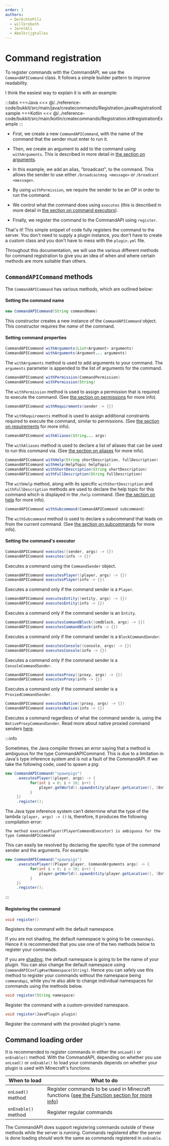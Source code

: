 ```yaml
---
order: 1
authors:
  - DerEchtePilz
  - willkroboth
  - JorelAli
  - Abelkrijgtalles
---
```


# Command registration

To register commands with the CommandAPI, we use the `CommandAPICommand` class. It follows a simple builder pattern to improve readability.

I think the easiest way to explain it is with an example:

:::tabs
===Java
<<< @/../reference-code/bukkit/src/main/java/createcommands/Registration.java#registrationExample
===Kotlin
<<< @/../reference-code/bukkit/src/main/kotlin/createcommands/Registration.kt#registrationExample
:::

- First, we create a new `CommandAPICommand`, with the name of the command that the sender must enter to run it.

- Then, we create an argument to add to the command using `withArguments`. This is described in more detail in [the section on arguments](./arguments/arguments).

- In this example, we add an alias, "broadcast", to the command. This allows the sender to use either `/broadcastmsg <message>` or `/broadcast <message>`.

- By using `withPermission`, we require the sender to be an OP in order to run the command.

- We control what the command does using `executes` (this is described in more detail in [the section on command executors](./executors/command-executors)).

- Finally, we register the command to the CommandAPI using `register`.

That's it! This simple snippet of code fully registers the command to the server. You don't need to supply a plugin instance, you don't have to create a custom class and you don't have to mess with the `plugin.yml` file.

Throughout this documentation, we will use the various different methods for command registration to give you an idea of when and where certain methods are more suitable than others.

## `CommandAPICommand` methods

The `CommandAPICommand` has various methods, which are outlined below:

#### Setting the command name

```java
new CommandAPICommand(String commandName)
```

This constructor creates a new instance of the `CommandAPICommand` object. This constructor requires the _name_ of the command.

#### Setting command properties

```java
CommandAPICommand withArguments(List<Argument> arguments)
CommandAPICommand withArguments(Argument... arguments)
```

The `withArguments` method is used to add arguments to your command. The `arguments` parameter is appended to the list of arguments for the command.

```java
CommandAPICommand withPermission(CommandPermission)
CommandAPICommand withPermission(String)
```

The `withPermission` method is used to assign a permission that is required to execute the command. (See [the section on permissions](./permissions) for more info).

```java
CommandAPICommand withRequirements(sender -> {})
```

The `withRequirements` method is used to assign additional constraints required to execute the command, similar to permissions. (See [the section on requirements](./requirements) for more info).

```java
CommandAPICommand withAliases(String... args)
```

The `withAliases` method is used to declare a list of aliases that can be used to run this command via. (See [the section on aliases](./aliases) for more info).

```java
CommandAPICommand withHelp(String shortDescription, fullDescription)
CommandAPICommand withHelp(HelpTopic helpTopic)
CommandAPICommand withShortDescription(String shortDescription)
CommandAPICommand withFullDescription(String fullDescription)
```

The `withHelp` method, along with its specific `withShortDescription` and `withFullDescription` methods are used to declare the help topic for this command which is displayed in the `/help` command. (See [the section on help](./help) for more info).

```java
CommandAPICommand withSubcommand(CommandAPICommand subcommand)
```

The `withSubcommand` method is used to declare a subcommand that leads on from the current command. (See [the section on subcommands](./subcommands) for more info).

#### Setting the command's executor

```java
CommandAPICommand executes((sender, args) -> {})
CommandAPICommand executes(info -> {})
```

Executes a command using the `CommandSender` object.

```java
CommandAPICommand executesPlayer((player, args) -> {})
CommandAPICommand executesPlayer(info -> {})
```

Executes a command only if the command sender is a `Player`.

```java
CommandAPICommand executesEntity((entity, args) -> {})
CommandAPICommand executesEntity(info -> {})
```

Executes a command only if the command sender is an `Entity`.

```java
CommandAPICommand executesCommandBlock((cmdblock, args) -> {})
CommandAPICommand executesCommandBlock(info -> {})
```

Executes a command only if the command sender is a `BlockCommandSender`.

```java
CommandAPICommand executesConsole((console, args) -> {})
CommandAPICommand executesConsole(info -> {})
```

Executes a command only if the command sender is a `ConsoleCommandSender`.

```java
CommandAPICommand executesProxy((proxy, args) -> {})
CommandAPICommand executesProxy(info -> {})
```

Executes a command only if the command sender is a `ProxiedCommandSender`.

```java
CommandAPICommand executesNative((proxy, args) -> {})
CommandAPICommand executesNative(info -> {})
```

Executes a command regardless of what the command sender is, using the `NativeProxyCommandSender`.  Read more about native proxied command senders [here](./executors/native-sender).

:::info

Sometimes, the Java compiler throws an error saying that a method is ambiguous for the type CommandAPICommand. This is due to a limitation in Java's type inference system and is not a fault of the CommandAPI. If we take the following code, used to spawn a pig:

```java
new CommandAPICommand("spawnpigs")
     .executesPlayer((player, args) -> {
           for(int i = 0; i < 10; i++) {
               player.getWorld().spawnEntity(player.getLocation(), (EntityType) args.get(0));
           }
     })
     .register();
```

The Java type inference system can’t determine what the type of the lambda `(player, args) -> ()` is, therefore, it produces the following compilation error:

```log
The method executesPlayer(PlayerCommandExecutor) is ambiguous for the type CommandAPICommand
```

This can easily be resolved by declaring the specific type of the command sender and the arguments. For example:

```java
new CommandAPICommand("spawnpigs")
     .executesPlayer((Player player, CommandArguments args) -> {
           for(int i = 0; i < 10; i++) {
               player.getWorld().spawnEntity(player.getLocation(), (EntityType) args.get(0));
           }
     })
     .register();
```
:::

#### Registering the command

```java
void register()
```

Registers the command with the default namespace.

If you are not shading, the default namespace is going to be `commandapi`. Hence it is recommended that you use one of the two methods below to register your commands.

If you are [shading](../dev-setup/shading), the default namespace is going to be the name of your plugin. You can also change the default namespace using `CommandAPIConfig#setNamespace(String)`.
Hence you can safely use this method to register your commands without the namespace being `commandapi`, while you're also able to change individual namespaces for commands using the methods below.

```java
void register(String namespace)
```

Register the command with a custom-provided namespace.

```java
void register(JavaPlugin plugin)
```

Register the command with the provided plugin's name.

## Command loading order

It is recommended to register commands in either the `onLoad()` or `onEnable()` method. With the CommandAPI, depending on whether you use `onLoad()` or `onEnable()` to load your commands depends on whether your plugin is used with Minecraft's functions:

| When to load        | What to do                                                                                                                     |
|---------------------|--------------------------------------------------------------------------------------------------------------------------------|
| `onLoad()` method   | Register commands to be used in Minecraft functions ([see the Function section for more info](./functions-and-tags/functions)) |
| `onEnable()` method | Register regular commands                                                                                                      |

The CommandAPI does support registering commands outside of these methods while the server is running. Commands registered after the server is done loading _should_ work the same as commands registered in `onEnable`.

